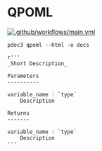 # QPOML

[![.github/workflows/main.yml](https://github.com/thissop/QPOML/actions/workflows/main.yml/badge.svg?branch=main&event=push)](https://github.com/thissop/QPOML/actions/workflows/main.yml)

```pdoc3 qpoml --html -o docs```

```
r'''
_Short Description_  

Parameters
----------      

variable_name : `type`
    Description

Returns
-------

variable_name : `type`
    Description 
'''
```
